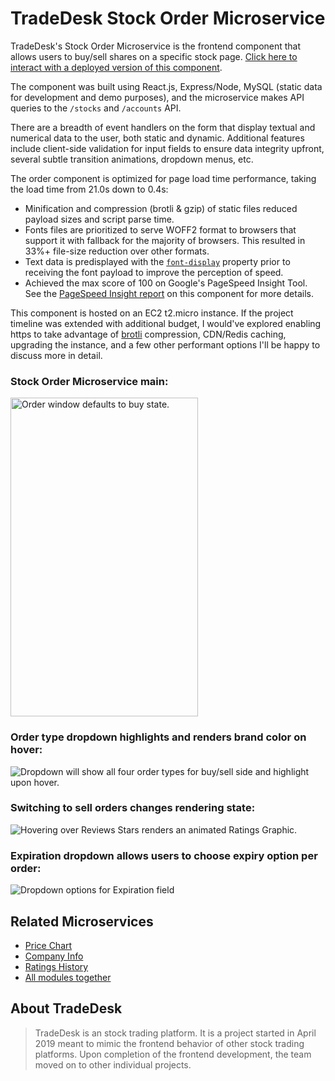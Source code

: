 # TradeDesk Stock Order Microservice

TradeDesk's Stock Order Microservice is the frontend component that allows users to buy/sell shares on a specific stock page. [Click here to interact with a deployed version of this component](http://bit.ly/tradedeskcomponent).

The component was built using React.js, Express/Node, MySQL (static data for development and demo purposes), and the microservice makes API queries to the `/stocks` and `/accounts` API.

There are a breadth of event handlers on the form that display textual and numerical data to the user, both static and dynamic. Additional features include client-side validation for input fields to ensure data integrity upfront, several subtle transition animations, dropdown menus, etc.

The order component is optimized for page load time performance, taking the load time from 21.0s down to 0.4s: 
- Minification and compression (brotli & gzip) of static files reduced payload sizes and script parse time.
- Fonts files are prioritized to serve WOFF2 format to browsers that support it with fallback for the majority of browsers. This resulted in 33%+ file-size reduction over other formats.
- Text data is predisplayed with the [`font-display`](https://developers.google.com/web/updates/2016/02/font-display) property prior to receiving the font payload to improve the perception of speed.
- Achieved the max score of 100 on Google's PageSpeed Insight Tool. See the [PageSpeed Insight report](https://developers.google.com/speed/pagespeed/insights/?url=http%3A%2F%2Fec2-54-183-100-147.us-west-1.compute.amazonaws.com%2Fstocks%2Faapl%2F&tab=desktop) on this component for more details. 

This component is hosted on an EC2 t2.micro instance. If the project timeline was extended with additional budget, I would've explored enabling https to take advantage of [brotli](https://medium.com/@yoavweiss/well-the-technical-reason-for-brotli-being-https-only-is-that-otherwise-there-s-a-very-high-508f15f0ad95) compression, CDN/Redis caching, upgrading the instance, and a few other performant options I'll be happy to discuss more in detail.

### Stock Order Microservice main:<br />
<img src="https://cl.ly/d1c641691f6f/Image%202019-05-21%20at%208.26.41%20PM.png" alt="Order window defaults to buy state." width="300px" height="510px">
<br />

### Order type dropdown highlights and renders brand color on hover:<br />
<img src="https://cl.ly/019c70e16f87/Screen%20Recording%202019-05-21%20at%2008.30%20PM.gif" alt="Dropdown will show all four order types for buy/sell side and highlight upon hover.">
<br />

### Switching to sell orders changes rendering state:<br />
<img src="https://cl.ly/1861ce4de6e3/Screen%20Recording%202019-05-21%20at%2008.32%20PM.gif" alt="Hovering over Reviews Stars renders an animated Ratings Graphic.">
<br />

### Expiration dropdown allows users to choose expiry option per order:<br />
<img src="https://cl.ly/3dda5903c7d4/Screen%20Recording%202019-05-21%20at%2008.35%20PM.gif" alt="Dropdown options for Expiration field">
<br />



## Related Microservices

  - [Price Chart](https://github.com/menintights/stock-chart)
  - [Company Info](https://github.com/FiveFinance/about_info_module)
  - [Ratings History](https://github.com/FiveFinance/ratings_history_module)
  - [All modules together](http://trade-desk.herokuapp.com/AAPL)


## About TradeDesk

> TradeDesk is an stock trading platform. It is a project started in April 2019 meant to mimic the frontend behavior of other stock trading platforms. Upon completion of the frontend development, the team moved on to other individual projects.
